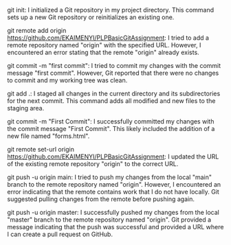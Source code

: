 git init: I initialized a Git repository in my project directory. This command sets up a new Git repository or reinitializes an existing one.

git remote add origin https://github.com/EKAIMENYI/PLPBasicGitAssignment: I tried to add a remote repository named "origin" with the specified URL. However, I encountered an error stating that the remote "origin" already exists.

git commit -m "first commit": I tried to commit my changes with the commit message "first commit". However, Git reported that there were no changes to commit and my working tree was clean.

git add .: I staged all changes in the current directory and its subdirectories for the next commit. This command adds all modified and new files to the staging area.

git commit -m "First Commit": I successfully committed my changes with the commit message "First Commit". This likely included the addition of a new file named "forms.html".

git remote set-url origin https://github.com/EKAIMENYI/PLPBasicGitAssignment: I updated the URL of the existing remote repository "origin" to the correct URL.

git push -u origin main: I tried to push my changes from the local "main" branch to the remote repository named "origin". However, I encountered an error indicating that the remote contains work that I do not have locally. Git suggested pulling changes from the remote before pushing again.

git push -u origin master: I successfully pushed my changes from the local "master" branch to the remote repository named "origin". Git provided a message indicating that the push was successful and provided a URL where I can create a pull request on GitHub.
